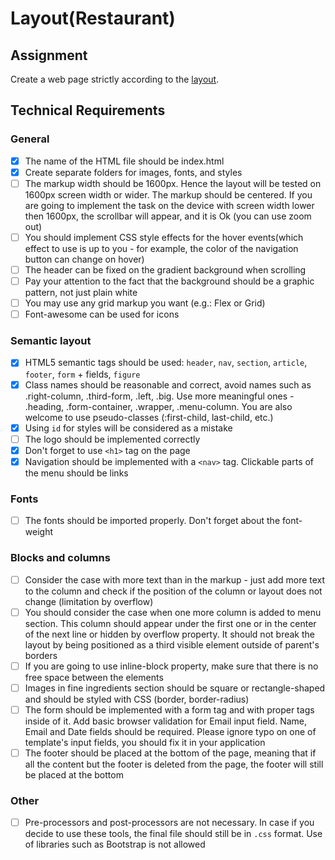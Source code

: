 # Layout(Restaurant)

## Assignment 
Create a web page strictly according to the [layout](https://www.dropbox.com/s/xvhx2kxlvzxu5n0/Restaurant_2.psd?dl=0).

## Technical Requirements

### General

- [x] The name of the HTML file should be index.html
- [x] Create separate folders for images, fonts, and styles
- [ ] The markup width should be 1600px. Hence the layout will be tested on 1600px screen width or wider. The markup should be centered. If you are going to implement the task on the device with screen width lower then 1600px, the scrollbar will appear, and it is Ok (you can use zoom out)
- [ ] You should implement CSS style effects for the hover events(which effect to use is up to you - for example, the color of the navigation button can change on hover)
- [ ] The header can be fixed on the gradient background when scrolling
- [ ] Pay your attention to the fact that the background should be a graphic pattern, not just plain white
- [ ] You may use any grid markup you want (e.g.: Flex or Grid)
- [ ] Font-awesome can be used for icons

### Semantic layout

- [x] HTML5 semantic tags should be used: `header`, `nav`, `section`, `article`, `footer`, `form` + fields, `figure`
- [x] Class names should be reasonable and correct, avoid names such as .right-column, .third-form, .left, .big. Use more meaningful ones - .heading, .form-container, .wrapper, .menu-column. You are also welcome to use pseudo-classes (:first-child, last-child, etc.)
- [x] Using `id` for styles will be considered as a mistake
- [ ] The logo should be implemented correctly
- [x] Don't forget to use `<h1>` tag on the page
- [x] Navigation should be implemented with a `<nav>` tag. Clickable parts of the menu should be links

### Fonts
- [ ] The fonts should be imported properly. Don't forget about the font-weight

### Blocks and columns

- [ ] Consider the case with more text than in the markup - just add more text to the column and check if the position of the column or layout does not change (limitation by overflow)
- [ ] You should consider the case when one more column is added to menu section. This column should appear under the first one or in the center of the next line or hidden by overflow property. It should not break the layout by being positioned as a third visible element outside of parent's borders
- [ ] If you are going to use inline-block property, make sure that there is no free space between the elements
- [ ] Images in fine ingredients section should be square or rectangle-shaped and should be styled with CSS (border, border-radius)
- [ ] The form should be implemented with a form tag and with proper tags inside of it. Add basic browser validation for Email input field. Name, Email and Date fields should be required. Please ignore typo on one of template's input fields, you should fix it in your application
- [ ] The footer should be placed at the bottom of the page, meaning that if all the content but the footer is deleted from the page, the footer will still be placed at the bottom

### Other

- [ ] Pre-processors and post-processors are not necessary. In case if you decide to use these tools, the final file should still be in `.css` format. Use of libraries such as Bootstrap is not allowed
